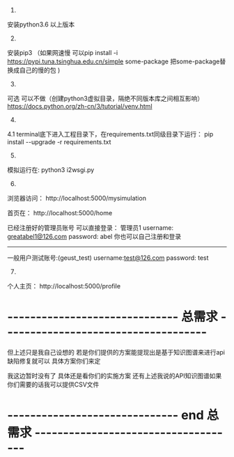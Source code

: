 1.
安装python3.6 以上版本

2. 
安装pip3 
（如果网速慢 可以pip install -i https://pypi.tuna.tsinghua.edu.cn/simple some-package  把some-package替换成自己的慢的包 )

3.
可选  可以不做（创建python3虚拟目录，隔绝不同版本库之间相互影响）
https://docs.python.org/zh-cn/3/tutorial/venv.html

4.
4.1
terminal底下进入工程目录下，在requirements.txt同级目录下运行：
pip install --upgrade -r requirements.txt

5.
模拟运行在:
python3 i2wsgi.py




6.
浏览器访问：
http://localhost:5000/mysimulation

首页在：
http://localhost:5000/home


已经注册好的管理员账号 可以直接登录：
管理员1
username: greatabel1@126.com
password: abel
你也可以自己注册和登录


-------------------
一般用户测试账号:(geust_test)
username:test@126.com
password: test

7.
个人主页： http://localhost:5000/profile









# ------------------------------ 总需求 ------------------------------------

但上述只是我自己设想的  若是你们提供的方案能提现出是基于知识图谱来进行api缺陷修复就可以  具体方案你们来定

我这边暂时没有了   具体还是看你们的实施方案   还有上述我说的API知识图谱如果你们需要的话我可以提供CSV文件

# ------------------------------ end 总需求 ------------------------------------





